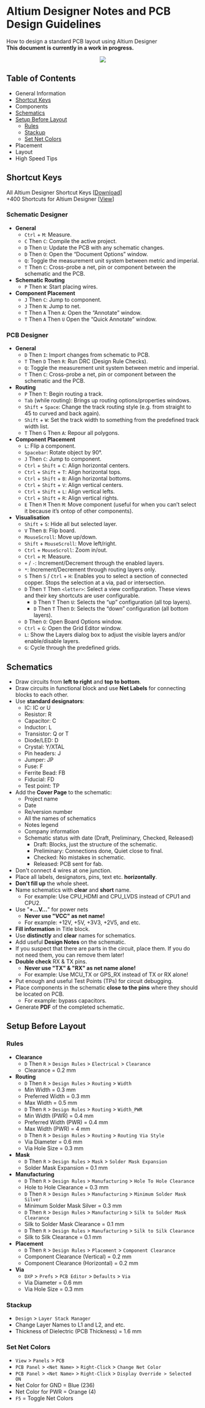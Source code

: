# Altium Designer Notes and PCB Design Guidelines
How to design a standard PCB layout using Altium Designer
<br />**This document is currently in a work in progress.**

<p align="center"> 
<img src="https://www.altium.com/altium-designer-coming-soon/theme/images/AD_FirstScreen_X2_black.png">
</p>

## Table of Contents
- General Information
- [Shortcut Keys](#shortcut-keys)
- Components
- [Schematics](#schematics)
- [Setup Before Layout](#setup-before-layout)
  - [Rules](#rules)
  - [Stackup](#stackup)
  - [Set Net Colors](#set-net-colors)
- Placement
- Layout
- High Speed Tips

## Shortcut Keys

All Altium Designer Shortcut Keys [[Download](http://valhalla.altium.com/Learning-Guides/Legacy/GU0104%20Shortcut%20Keys.PDF)]
<br />+400 Shortcuts for Altium Designer [[View](https://shortcutworld.com/Altium-Designer/win/Altium-Designer_Shortcuts)]

### Schematic Designer
- **General**
   - `Ctrl` + `M`: Measure.
   - `C` Then `C`: Compile the active project.
   - `D` Then `U`: Update the PCB with any schematic changes.
   - `D` Then `O`: Open the “Document Options” window.
   - `Q`: Toggle the measurement unit system between metric and imperial.
   - `T` Then `C`: Cross-probe a net, pin or component between the schematic and the PCB.
- **Schematic Routing**
   - `P` Then `W`: Start placing wires.
- **Component Placement**
   - `J` Then `C`: Jump to component.
   - `J` Then `N`: Jump to net.
   - `T` Then `A` Then `A`: Open the “Annotate” window.
   - `T` Then `A` Then `U` Open the “Quick Annotate” window.
### PCB Designer
- **General**
   - `D` Then `I`: Import changes from schematic to PCB.
   - `T` Then `D` Then `R`: Run DRC (Design Rule Checks).
   - `Q`: Toggle the measurement unit system between metric and imperial.
   - `T` Then `C`: Cross-probe a net, pin or component between the schematic and the PCB.
- **Routing**
   - `P` Then `T`: Begin routing a track. 
   - `Tab` (while routing): Brings up routing options/properties windows.
   - `Shift` + `Space`: Change the track routing style (e.g. from straight to 45 to curved and back again).
   - `Shift` + `W`: Set the track width to something from the predefined track width list.
   - `T` Then `G` Then `A`: Repour all polygons.
- **Component Placement**
   - `L`: Flip a component.
   - `Spacebar`: Rotate object by 90°.
   - `J` Then `C`: Jump to component.
   - `Ctrl` + `Shift` + `C`: Align horizontal centers.
   - `Ctrl` + `Shift` + `T`: Align horizontal tops.
   - `Ctrl` + `Shift` + `B`: Align horizontal bottoms.
   - `Ctrl` + `Shift` + `V`: Align vertical centers.
   - `Ctrl` + `Shift` + `L`: Align vertical lefts.
   - `Ctrl` + `Shift` + `R`: Align vertical rights.
   - `E` Then `M` Then `M`: Move component (useful for when you can’t select it because it’s ontop of other components).
- **Visualisation**
   - `Shift` + `S`: Hide all but selected layer.
   - `V` Then `B`: Flip board.
   - `MouseScroll`: Move up/down.
   - `Shift` + `MouseScroll`: Move left/right.
   - `Ctrl` + `MouseScroll`: Zoom in/out.
   - `Ctrl` + `M`: Measure.
   - `+` / `-`: Increment/Decrement through the enabled layers.
   - `*`: Increment/Decrement through routing layers only.
   - `S` Then `S` / `Ctrl` + `H`: Enables you to select a section of connected copper. Stops the selection at a via, pad or intersection.
   - `D` Then `T` Then `<letter>`: Select a view configuration. These views and their key shortcuts are user configurable.
     - `D` Then `T` Then `U`: Selects the “up” configuration (all top layers).
     - `D` Then `T` Then `D`: Selects the “down” configuration (all bottom layers).
   - `D` Then `O`: Open Board Options window.
   - `Ctrl` + `G`: Open the Grid Editor window.
   - `L`: Show the Layers dialog box to adjust the visible layers and/or enable/disable layers.
   - `G`: Cycle through the predefined grids.

## Schematics

- Draw circuits from **left to right** and **top to bottom**.
- Draw circuits in functional block and use **Net Labels** for connecting blocks to each other.
- Use **standard designators**:
   - IC: IC or U
   - Resistor: R
   - Capacitor: C
   - Inductor: L
   - Transistor: Q or T
   - Diode/LED: D
   - Crystal: Y/XTAL
   - Pin headers: J
   - Jumper: JP
   - Fuse: F
   - Ferrite Bead: FB
   - Fiducial: FD
   - Test point: TP
- Add the **Cover Page** to the schematic:
   - Project name
   - Date
   - Re/version number
   - All the names of schematics
   - Notes legend
   - Company information
   - Schematic status with date (Draft, Preliminary, Checked, Released)
      - Draft: Blocks, just the structure of the schematic.
      - Preliminary: Connections done, Quiet close to final.
      - Checked: No mistakes in schematic.
      - Released: PCB sent for fab.
- Don't connect 4 wires at one junction.
- Place all labels, designators, pins, text etc. **horizontally**.
- **Don't fill up** the whole sheet.
- Name schematics with **clear** and **short** name.
    - For example: Use CPU_HDMI and CPU_LVDS instead of CPU1 and CPU2.
- Use "**+...V...**" for power nets
    - **Never use "VCC" as net name!**
    - For example: +12V, +5V, +3V3, +2V5, and etc.  
- **Fill information** in Title block.
- Use **distinctly** and **clear** names for schematics.
- Add useful **Design Notes** on the schematic.
- If you suspect that there are parts in the circuit, place them. If you do not need them, you can remove them later!
- **Double check** RX & TX pins.
    - **Never use "TX" & "RX" as net name alone!**
    - For example: Use MCU_TX or GPS_RX instead of TX or RX alone!
- Put enough and useful Test Points (TPs) for circuit debugging.
- Place components in the schematic **close to the pins** where they should be located on PCB.
    - For example: bypass capacitors.
- Generate **PDF** of the completed schematic.

## Setup Before Layout

### Rules
- **Clearance**
   - `D` Then `R` > `Design Rules` > `Electrical` > `Clearance`
   - Clearance = 0.2 mm  
- **Routing**
   - `D` Then `R` > `Design Rules` > `Routing` > `Width`
   - Min Width = 0.3 mm
   - Preferred Width = 0.3 mm
   - Max Width = 0.5 mm
   - `D` Then `R` > `Design Rules` > `Routing` > `Width_PWR`
   - Min Width (PWR) = 0.4 mm
   - Preferred Width (PWR) = 0.4 mm
   - Max Width (PWR) = 4 mm
   - `D` Then `R` > `Design Rules` > `Routing` > `Routing Via Style`
   - Via Diameter = 0.6 mm
   - Via Hole Size = 0.3 mm
- **Mask**
   - `D` Then `R` > `Design Rules` > `Mask` > `Solder Mask Expansion`
   - Solder Mask Expansion = 0.1 mm
- **Manufacturing**
   - `D` Then `R` > `Design Rules` > `Manufacturing` > `Hole To Hole Clearance`
   - Hole to Hole Clearance = 0.3 mm
   - `D` Then `R` > `Design Rules` > `Manufacturing` > `Minimum Solder Mask Silver`
   - Minimum Solder Mask Silver = 0.3 mm
   - `D` Then `R` > `Design Rules` > `Manufacturing` > `Silk to Solder Mask Clearance`
   - Silk to Solder Mask Clearance = 0.1 mm
   - `D` Then `R` > `Design Rules` > `Manufacturing` > `Silk to Silk Clearance`
   - Silk to Silk Clearance = 0.1 mm
- **Placement**
   - `D` Then `R` > `Design Rules` > `Placement` > `Component Clearance`
   - Component Clearance (Vertical) = 0.2 mm
   - Component Clearance (Horizontal) = 0.2 mm
- **Via** 
  - `DXP` > `Prefs` > `PCB Editor` > `Defaults` > `Via`
  - Via Diameter = 0.6 mm
  - Via Hole Size = 0.3 mm

### Stackup
- `Design` > `Layer Stack Manager`
- Change Layer Names to L1 and L2, and etc.
- Thickness of Dielectric (PCB Thickness) = 1.6 mm

### Set Net Colors
- `View` > `Panels` > `PCB`
- `PCB Panel` > `<Net Name>` > `Right-Click` > `Change Net Color`
- `PCB Panel` > `<Net Name>` > `Right-Click` > `Display Override > Selected ON`
- Net Color for GND = Blue (236)
- Net Color for PWR = Orange (4)
- `F5` = Toggle Net Colors


